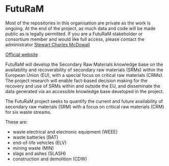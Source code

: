 # FutuRaM

Most of the repositories in this organisation are private as the work is ongoing. At the end of the project, as much data and code will be made public as is legally permitted.
If you are a FutuRaM stakeholder or consortium member and would like full access, please contact the administrator [Stewart Charles McDowall](s.c.mcdowall@cml.leidenuniv.nl)


[Official website](https://www.futuram.eu)

FutuRaM will develop the Secondary Raw Materials knowledge base on the availability and recoverability of secondary raw materials (SRMs) within the European Union (EU), with a special focus on critical raw materials (CRMs). The project research will enable fact-based decision making for the recovery and use of SRMs within and outside the EU, and disseminate the data generated via an accessible knowledge base developed in the project.

The FutuRaM project seeks to quantify the current and future availability of secondary raw materials
(SRM) with a focus on critical raw materials (CRM) for six waste streams.

These are:

- waste electrical and electronic equipment (WEEE)  
- waste batteries (BAT)  
- end-of-life vehicles (ELV)  
- mining waste (MIN)  
- slags and ashes (SLASH)  
- construction and demolition (CDW)  
